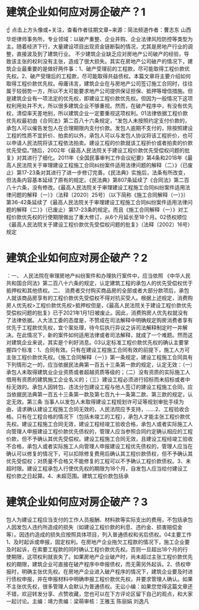 # 建筑企业如何应对房企破产？1

☝ 点击上方头像或+关注，查看作者往期文章~来源：简法频道作者：曹志东 山西华炬律师事务所，专业领域：以破产重整、企业并购、企业法律风险防控等类型为主。随着经济下行，大量建设项目出现资金链断裂的情况，尤其是房地产行业的调整，直接波及到了建筑行业。  不少建筑企业缺乏应对房地产公司破产的经验，导致该主张的权利没有主张，造成了很大损失。其实在房地产公司破产的情况下，建筑企业最重要的是做好两件事：1、破产受理前的工程款，尽可能取得工程价款优先权。2、破产受理后的工程款，尽可能取得共益债权。本篇文章将主要介绍如何取得工程价款优先权。毋庸讳言，建筑企业在与房地产公司签订施工合同时，往往属于较弱势一方，所以不太可能要求地产公司提供保证担保、抵押等增信措施。但是建筑企业有一项法定的优先权，即建设工程价款优先权。但因为一般情况下这项权利用处并不大，所以很多建筑企业不够重视。然而，在破产程序中，有没有优先权，清偿率天差地别，所以建筑企业一定要重视这项权利。01法律依据工程价款优先权最初由《合同法》第二百八十六条规定，“发包人未按照约定支付价款的，承包人可以催告发包人在合理期限内支付价款。发包人逾期不支付的，除按照建设工程的性质不宜折价、拍卖的以外，承包人可以与发包人协议将该工程折价，也可以申请人民法院将该工程依法拍卖。建设工程的价款就该工程折价或者拍卖的价款优先受偿。”随后，2002年《最高人民法院关于建设工程价款优先受偿权问题的批复》对其进行了细化。2011年《全国民事审判工作会议纪要》第4条和2018年《最高人民法院关于审理建设工程施工合同纠纷案件适用法律问题的解释（二）》（已废止）第17-23条对其进行了进一步修订完善。《民法典》实施后，法条有所改变，但法条内容基本延续了原有的规定。《民法典》第807条延续了《合同法》第二百八十六条，没有修改。《最高人民法院关于审理建设工程施工合同纠纷案件适用法律问题的解释（一）》（法释〔2020〕25号）（以下简称《施工合同解释（一）》）第36-42条延续了《最高人民法院关于审理建设工程施工合同纠纷案件适用法律问题的解释（二）》（已废止）第17-23条的规定。而且《施工合同解释（一）》对工程价款优先权的行使期限做出了重大修订，从6个月延长至18个月。02债权顺位《最高人民法院关于建设工程价款优先受偿权问题的批复》（法释〔2002〕16号）规定

# 建筑企业如何应对房企破产？2

：一、 人民法院在审理房地产纠纷案件和办理执行案件中，应当依照 《中华人民共和国合同法》第二百八十六条的规定，认定建筑工程的承包人的优先受偿权优于抵押权和其他债权。二、 消费者交付购买商品房的全部或者大部分款项后，承包人就该商品房享有的工程价款优先受偿权不得对抗买受人。根据上述规定，消费购房人优先权>工程价款优先权>抵押权但是，《最高人民法院关于建设工程价款优先受偿权问题的批复》已于2021年1月1日被废止。因此，消费购房人优先权就没有了法律依据。人大法工委的态度是，不赞成在司法解释中明确规定购房消费者享有优先于工程款优先权，宜个案处理，待今后执行异议之诉司法解释制定时一并解决。在此情况下，新的案件如何适用法律或者司法解释，就成了一个难题。然而这对建筑企业来说，其实是个利好消息。03认定标准工程价款优先权的确认主要掌握四个标准：1、合同有效。只有在建设工程施工合同有效的前提下，施工人方可主张工程价款优先权。《施工合同解释（一）》第一条规定，建设工程施工合同具有下列情形之一的，应当依据民法典第一百五十三条第一款的规定，认定无效：（一）承包人未取得建筑业企业资质或者超越资质等级的；（二）没有资质的实际施工人借用有资质的建筑施工企业名义的；（三）建设工程必须进行招标而未招标或者中标无效的。承包人因转包、违法分包建设工程与他人签订的建设工程施工合同，应当依据民法典第一百五十三条第一款及第七百九十一条第二款、第三款的规定，认定无效。第三条 当事人以发包人未取得建设工程规划许可证等规划审批手续为由，请求确认建设工程施工合同无效的，人民法院应予支持，……2、工程验收合格。只有在工程合格的情况下（包括未竣工的工程），承包人才能主张工程价款优先权。建设工程施工合同无效，建设工程经竣工验收合格，承包人或者实际施工人向管理人申报建设工程价款优先债权的，管理人应当参照合同约定确认相应的工程价款，但不予确认其优先受偿权。建设工程施工合同无效，且建设工程经竣工验收不合格，承包人或者实际施工人向管理人申报建设工程优先债权的，管理人应当在确认可以修复的情况下，可以扣除修复费用后确认其工程价款债权，但不予确认其优先受偿权；对质量不合格又不能修复的工程可以不予确认工程价款债权。3、未超时限。建设工程承包人行使优先权的期限为18个月，自发包人应当给付建设工程价款之日起算。4、未超范围。建筑工程价款包括承

# 建筑企业如何应对房企破产？3

包人为建设工程应当支付的工作人员报酬、材料款等实际支出的费用，不包括承包人因发包人违约所造成的损失（如建设工程价款的利息、违约金、损害赔偿金等）。因违约造成的损失应按照具体项目，列入普通债权和劣后债权。04主要工作1、及时起诉或申报，固定权利。在房地产企业拖欠工程款的情况下，施工企业要及时起诉，在索要工程款的同时确认工程价款优先权。否则一旦超出18个月的行使期限，这项权利就丧失了。如果房地产企业破产时，尚未超过主张工程价款优先权的期限，建筑企业可直接在破产程序中申报债权，而无需另外起诉。2、债权申报时，明确主张优先权。在房地产企业进入破产程序的情况下，建筑企业要及时进行债权申报，并在申报材料中明确申报工程价款优先权，并要求管理人确认。如果不主张优先权，很多管理人会默认为普通债权。无讼小编：如果您觉得这篇文章还不错，欢迎转发分享、点赞收藏，您也可以在下方评论区留下自己的观点，和大家一起讨论。主编：靖力责编：梁萌审核：王雅玉 陈丽娟 刘逸凡 

